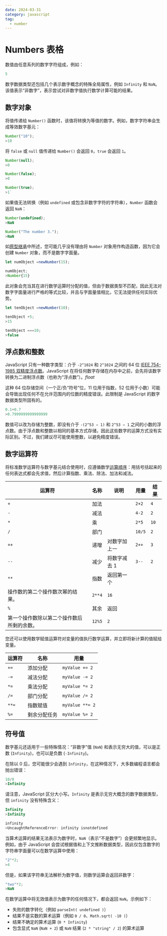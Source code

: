 ```yaml
---
date: 2024-03-31
category: javascript
tag:
  - number
---
```

# Numbers 表格

数值由任意系列的数字字符组成，例如：

```javascript
5
```

数字数据类型还包括几个表示数字概念的特殊全局属性，例如 `Infinity` 和 `NaN`。该值表示“非数字”，表示尝试对非数字值执行数学计算可能的结果。

## 数字对象

将值传递给 `Number()` 函数时，该值将转换为等值的数字。例如，数字字符串会生成等效数字基元：

```javascript
Number("10");
>10
```

将 `false` 或 `null` 值传递给 `Number()` 会返回 `0`，`true` 会返回 `1`。

```javascript
Number(null);
>0

Number(false);
>0

Number(true);
>1`
```

如果值无法转换（例如 `undefined` 或包含非数字字符的字符串），`Number` 函数会返回 `NaN`：

```javascript
Number(undefined);
>NaN

Number("The number 3.");
>NaN
```

如[原型继承](/blogs/web/javascript/appendix#prototyal-inheritance)中所述，您可能几乎没有理由将 `Number` 对象用作构造函数，因为它会创建 `Number` 对象，而不是数字字面量。

```javascript
let numObject =newNumber(15);

numObject;
>Number{15}
```

此对象会充当其在进行数学运算时分配的值，但由于数据类型不匹配，因此无法对数字字面量进行严格的等式比较，并且与字面量值相比，它无法提供任何实际优势。

```javascript
let tenObject =newNumber(10);

tenObject +5;
>15

tenObject ===10;
>false
```

## 浮点数和整数

JavaScript 只有一种数字类型：介于 `-2^1024` 和 `2^1024` 之间的 64 位 [IEEE 754-1985 双精度浮点数](https://en.wikipedia.org/wiki/IEEE_754-1985)。JavaScript 在将任何数字存储在内存中之前，会先将该数字转换为二进制浮点数（也称为“浮点数”）。*float*

这种 64 位存储空间（一个正/负“符号”位，11 位用于指数，52 位用于小数）可能会导致出现任何不在允许范围内的位数的精度错误。此限制是 JavaScript 的数字数据类型所固有的。

```javascript
0.1+0.7
>0.7999999999999999
```

数值可以改为存储为整数，即没有介于 `-(2^53 − 1)` 和 `2^53 − 1` 之间的小数的浮点数。由于浮点数和整数以相同的基本方式存储，因此这些数字的运算方式没有实际区别。不过，我们建议尽可能使用整数，以避免精度错误。

## 数字运算符

将标准数学运算符与数字基元结合使用时，应遵循数学[运算顺序](https://en.wikipedia.org/wiki/Order_of_operations)：用括号括起来的任何表达式都会先求值，然后计算指数、乘法、除法、加法和减法。

| 运算符        | 名称 | 说明                                            | 用量             | 结果     |
| --------------- | ------ | ------------------------------------------------- | ------------------ | ---------- |
| `+`       | 加法 |                                                 | `2+2`        | `4`  |
| `-`       | 减法 |                                                 | `4-2`        | `2`  |
| `*`       | 乘   |                                                 | `2*5`        | `10` |
| `/` | 部门 |                                                 | `10/5` | `2`  |
| `++`      | 递增 | 对数字加上一                                    | `2++`        | `3`  |
| `--`      | 减少 | 将数字减去 1                                    | `3--`        | `2`  |
| `**`      | 指数 | 返回第一个
操作数的第二个操作数次幂的结果。     | `2**4`       | `16` |
| `%`       | 其余 | 返回
第一个操作数除以第二个操作数后所剩的余数。 | `12%5`       | `2`  |

您还可以使用数学赋值运算符对变量的值执行数学运算，并立即将新计算的值赋给变量。

| 运算符         | 名称         | 用量                                   |
| ---------------- | -------------- | ---------------------------------------- |
| `+=`       | 添加分配     | `myValue += 2`                     |
| `-=`       | 减法分配     | `myValue -= 2`                     |
| `*=`       | 乘法分配     | `myValue *= 2`                     |
| `/=` | 部门分配     | `myValue /= 2` |
| `**=`      | 指数赋值     | `myValue **= 2`                    |
| `%=`       | 剩余分配任务 | `myValue %= 2`                     |

## 符号值

数字基元还适用于一些特殊情况：“非数字”值 (`NaN`) 和表示无穷大的值，可以是正数 (`Infinity`)，也可以是负数 (`-Infinity`)。

在除以 0 后，您可能很少会遇到 `Infinity`，在这种情况下，大多数编程语言都会抛出错误：

```javascript
10/0
>Infinity
```

请注意，JavaScript 区分大小写。`Infinity` 是表示无穷大概念的数字数据类型，但 `infinity` 没有特殊含义：

```javascript
Infinity
>Infinity

infinity
>UncaughtReferenceError: infinity isnotdefined
```

当算术运算的结果无法表示为数字时，`NaN`（表示“不是数字”）会更频繁地显示。[](https://en.wikipedia.org/wiki/IEEE_754-1985#NaN)例如，由于 JavaScript 会尝试根据值和上下文推断数据类型，因此仅包含数字的字符串字面量可以在数学运算中使用：

```javascript
"2"*2;
>4
```

但是，如果该字符串无法解析为数字值，则数学运算会返回非数字：

```javascript
"two"*2;
>NaN
```

在数学运算中将无效值表示为数字的任何情况下，都会返回 `NaN`。示例如下：

* 失败的数字转化（例如 `parseInt( undefined )`）
* 结果不是实数的算术运算（例如 `0 / 0`、`Math.sqrt( -10 )`）
* 结果不确定的算术运算 (`0 * Infinity`)
* 包含显式 `NaN` (`NaN + 2`) 或 `NaN` 结果 (`2 * "string" / 2`) 的算术运算
